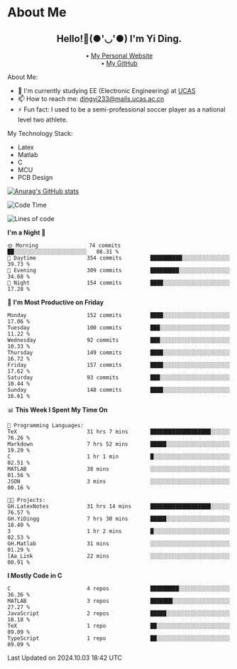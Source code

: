 # About Me

<h2 style="text-align:center;"> Hello!👋(●'◡'●) I'm Yi Ding.</h2>

<div style="text-align:center;">
  • <a href="https://yidingg.github.io/YiDingg">My Personal Website</a><br>
  • <a href="https://github.com/YiDingg">My GitHub</a>
</div>

About Me:
- 🔭 I'm currently studying EE (Electronic Engineering) at [UCAS](https://www.ucas.ac.cn/)
- 📫 How to reach me: dingyi233@mails.ucas.ac.cn
- ⚡ Fun fact: I used to be a semi-professional soccer player as a national level two athlete.

My Technology Stack:
- Latex
- Matlab
- C
- MCU
- PCB Design

[![Anurag's GitHub stats](https://github-readme-stats.vercel.app/api?username=YiDingg)](https://github.com/anuraghazra/github-readme-stats)

<!--START_SECTION:waka-->
![Code Time](http://img.shields.io/badge/Code%20Time-555%20hrs%2027%20mins-blue)

![Lines of code](https://img.shields.io/badge/From%20Hello%20World%20I%27ve%20Written-599.5%20thousand%20lines%20of%20code-blue)

**I'm a Night 🦉** 

```text
🌞 Morning                74 commits          ██░░░░░░░░░░░░░░░░░░░░░░░   08.31 % 
🌆 Daytime                354 commits         ██████████░░░░░░░░░░░░░░░   39.73 % 
🌃 Evening                309 commits         █████████░░░░░░░░░░░░░░░░   34.68 % 
🌙 Night                  154 commits         ████░░░░░░░░░░░░░░░░░░░░░   17.28 % 
```
📅 **I'm Most Productive on Friday** 

```text
Monday                   152 commits         ████░░░░░░░░░░░░░░░░░░░░░   17.06 % 
Tuesday                  100 commits         ███░░░░░░░░░░░░░░░░░░░░░░   11.22 % 
Wednesday                92 commits          ███░░░░░░░░░░░░░░░░░░░░░░   10.33 % 
Thursday                 149 commits         ████░░░░░░░░░░░░░░░░░░░░░   16.72 % 
Friday                   157 commits         ████░░░░░░░░░░░░░░░░░░░░░   17.62 % 
Saturday                 93 commits          ███░░░░░░░░░░░░░░░░░░░░░░   10.44 % 
Sunday                   148 commits         ████░░░░░░░░░░░░░░░░░░░░░   16.61 % 
```


📊 **This Week I Spent My Time On** 

```text
💬 Programming Languages: 
TeX                      31 hrs 7 mins       ███████████████████░░░░░░   76.26 % 
Markdown                 7 hrs 52 mins       █████░░░░░░░░░░░░░░░░░░░░   19.29 % 
C                        1 hr 1 min          █░░░░░░░░░░░░░░░░░░░░░░░░   02.51 % 
MATLAB                   38 mins             ░░░░░░░░░░░░░░░░░░░░░░░░░   01.56 % 
JSON                     3 mins              ░░░░░░░░░░░░░░░░░░░░░░░░░   00.16 % 

🐱‍💻 Projects: 
GH.LatexNotes            31 hrs 14 mins      ███████████████████░░░░░░   76.57 % 
GH.YiDingg               7 hrs 30 mins       █████░░░░░░░░░░░░░░░░░░░░   18.40 % 
3                        1 hr 2 mins         █░░░░░░░░░░░░░░░░░░░░░░░░   02.53 % 
GH.Matlab                31 mins             ░░░░░░░░░░░░░░░░░░░░░░░░░   01.29 % 
[Aa_Link                 22 mins             ░░░░░░░░░░░░░░░░░░░░░░░░░   00.91 % 
```

**I Mostly Code in C** 

```text
C                        4 repos             █████████░░░░░░░░░░░░░░░░   36.36 % 
MATLAB                   3 repos             ███████░░░░░░░░░░░░░░░░░░   27.27 % 
JavaScript               2 repos             █████░░░░░░░░░░░░░░░░░░░░   18.18 % 
TeX                      1 repo              ██░░░░░░░░░░░░░░░░░░░░░░░   09.09 % 
TypeScript               1 repo              ██░░░░░░░░░░░░░░░░░░░░░░░   09.09 % 
```




 Last Updated on 2024.10.03 18:42 UTC
<!--END_SECTION:waka-->
